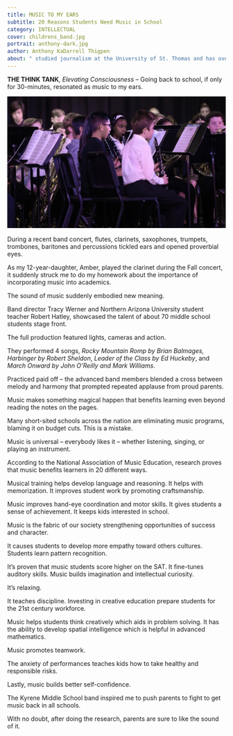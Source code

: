 ```yaml
---
title: MUSIC TO MY EARS
subtitle: 20 Reasons Students Need Music in School
category: INTELLECTUAL
cover: childrens_band.jpg
portrait: anthony-dark.jpg
author: Anthony KaDarrell Thigpen
about: " studied journalism at the University of St. Thomas and has over 25 years-experience in publishing. AP Style news writing, marketing and photography are his passions."
---
```


**THE THINK TANK**, *Elevating Consciousness* – Going back to school, if only for 30-minutes, resonated 
as music to my ears.

![unsplash.com](./childrens_band.jpg)

During a recent band concert, flutes, clarinets, saxophones, trumpets, trombones, baritones and 
percussions tickled ears and opened proverbial eyes.

As my 12-year-daughter, Amber, played the clarinet during the Fall concert, it suddenly struck 
me to do my homework about the importance of incorporating music into academics.

The sound of music suddenly embodied new meaning.

Band director Tracy Werner and Northern Arizona University student teacher Robert Hatley, 
showcased the talent of about 70 middle school students stage front.

The full production featured lights, cameras and action.

They performed 4 songs, *Rocky Mountain Romp by Brian Balmages, Harbinger by Robert Sheldon*, 
*Leader of the Class by Ed Huckeby*, and *March Onward by John O’Reilly and Mark Williams*.

Practiced paid off – the advanced band members blended a cross between melody and harmony that 
prompted repeated applause from proud parents.

Music makes something magical happen that benefits learning even beyond reading the notes on the pages.

Many short-sited schools across the nation are eliminating music programs, blaming it on budget 
cuts. This is a mistake.

Music is universal – everybody likes it – whether listening, singing, or playing an instrument.

According to the National Association of Music Education, research proves that music benefits 
learners in 20 different ways.

Musical training helps develop language and reasoning. It helps with memorization. It improves 
student work by promoting craftsmanship.

Music improves hand-eye coordination and motor skills. It gives students a sense of achievement. 
It keeps kids interested in school.

Music is the fabric of our society strengthening opportunities of success and character.

It causes students to develop more empathy toward others cultures. Students learn pattern 
recognition.

It’s proven that music students score higher on the SAT. It fine-tunes auditory skills. 
Music builds imagination and intellectual curiosity.

It’s relaxing.

It teaches discipline. Investing in creative education prepare students for the 21st century 
workforce.

Music helps students think creatively which aids in problem solving. It has the ability to develop 
spatial intelligence which is helpful in advanced mathematics.

Music promotes teamwork.

The anxiety of performances teaches kids how to take healthy and responsible risks.

Lastly, music builds better self-confidence.

The Kyrene Middle School band inspired me to push parents to fight to get music back in all schools.

With no doubt, after doing the research, parents are sure to like the sound of it.
